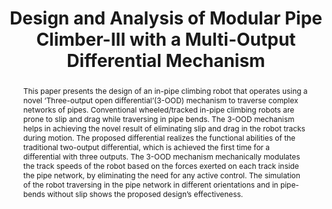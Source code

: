 ---
layout: project-page-new
title: "Design and Analysis of Modular Pipe Climber-III with a Multi-Output Differential Mechanism"
authors:
  - name: Vishnu Kumar
    sup: 1
  - name: Saharsh Agarwal
    sup: 1
  - name: Rama Vadapalli
    sup: 1
  - name: Nagamanikandan Govindan
    sup: 1
  - name: K. Madhava Krishna
    sup: 1
affiliations:
  - name: IIIT Hyderabad, India
    link: https://robotics.iiit.ac.in
    sup: 1
permalink: /publications/2021/Kumar_Design/
abstract: "This paper presents the design of an in-pipe climbing robot that operates using a novel ‘Three-output open differential’(3-OOD) mechanism to traverse complex networks of pipes. Conventional wheeled/tracked in-pipe climbing robots are prone to slip and drag while traversing in pipe bends. The 3-OOD mechanism helps in achieving the novel result of eliminating slip and drag in the robot tracks during motion. The proposed differential realizes the functional abilities of the
traditional two-output differential, which is achieved the first time for a differential with three outputs. The 3-OOD mechanism mechanically modulates the track speeds of the robot based on
the forces exerted on each track inside the pipe network, by eliminating the need for any active control. The simulation of the robot traversing in the pipe network in different orientations
and in pipe-bends without slip shows the proposed design’s effectiveness."
paper: https://ieeexplore.ieee.org/stamp/stamp.jsp?tp=&arnumber=9517351
# iframe: https://www.youtube.com/embed/jhjskX4FQwA

---